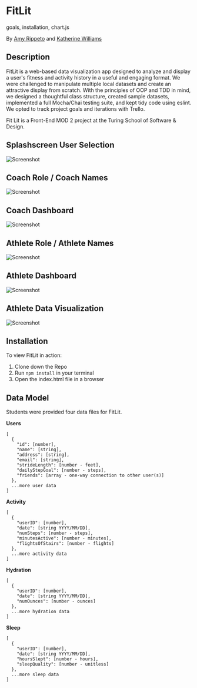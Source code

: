 # FitLit

goals, installation, chart.js

By [Amy Rippeto](https://github.com/aripp2) and [Katherine Williams](https://github.com/kawilliams8)

## Description

FitLit is a web-based data visualization app designed to analyze and display a user's fitness and activity history in a useful and engaging format. We were challenged to manipulate multiple local datasets and create an attractive display from scratch. With the principles of OOP and TDD in mind, we designed a thoughtful class structure, created sample datasets, implemented a full Mocha/Chai testing suite, and kept tidy code using eslint. We opted to track project goals and iterations with Trello.

Fit Lit is a Front-End MOD 2 project at the Turing School of Software & Design.

## Splashscreen User Selection
![Screenshot](https://github.com/aripp2/FitLit/blob/master/1.png)
## Coach Role / Coach Names
![Screenshot](https://github.com/aripp2/FitLit/blob/master/2.png)
## Coach Dashboard
![Screenshot](https://github.com/aripp2/FitLit/blob/master/3.png)
## Athlete Role / Athlete Names
![Screenshot](https://github.com/aripp2/FitLit/blob/master/4.png)
## Athlete Dashboard
![Screenshot](https://github.com/aripp2/FitLit/blob/master/5.png)
## Athlete Data Visualization
![Screenshot](https://github.com/aripp2/FitLit/blob/master/6.png)

## Installation

To view FitLit in action:

1. Clone down the Repo
2. Run `npm install` in your terminal
3. Open the index.html file in a browser

## Data Model

Students were provided four data files for FitLit.

**Users**

```
[
  {
    "id": [number],
    "name": [string],
    "address": [string],
    "email": [string],
    "strideLength": [number - feet],
    "dailyStepGoal": [number - steps],
    "friends": [array - one-way connection to other user(s)]
  },
  ...more user data
]
```

**Activity**

```
[
  {
    "userID": [number],
    "date": [string YYYY/MM/DD],
    "numSteps": [number - steps],
    "minutesActive": [number - minutes],
    "flightsOfStairs": [number - flights]
  },
  ...more activity data
]
```

**Hydration**

```
[
  {
    "userID": [number],
    "date": [string YYYY/MM/DD],
    "numOunces": [number - ounces]
  },
  ...more hydration data
]
```

**Sleep**

```
[
  {
    "userID": [number],
    "date": [string YYYY/MM/DD],
    "hoursSlept": [number - hours],
    "sleepQuality": [number - unitless]
  },
  ...more sleep data
]
```
